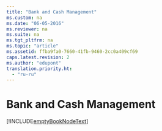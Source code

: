 ```yaml
---
title: "Bank and Cash Management"
ms.custom: na
ms.date: "06-05-2016"
ms.reviewer: na
ms.suite: na
ms.tgt_pltfrm: na
ms.topic: "article"
ms.assetid: ffba9fa0-7660-41fb-9460-2cc0a409cf69
caps.latest.revision: 2
ms.author: "edupont"
translation.priority.ht: 
  - "ru-ru"
---
```

# Bank and Cash Management
[!INCLUDE[emptyBookNodeText](../../Finance/includes/emptybooknodetext_md.md)]
